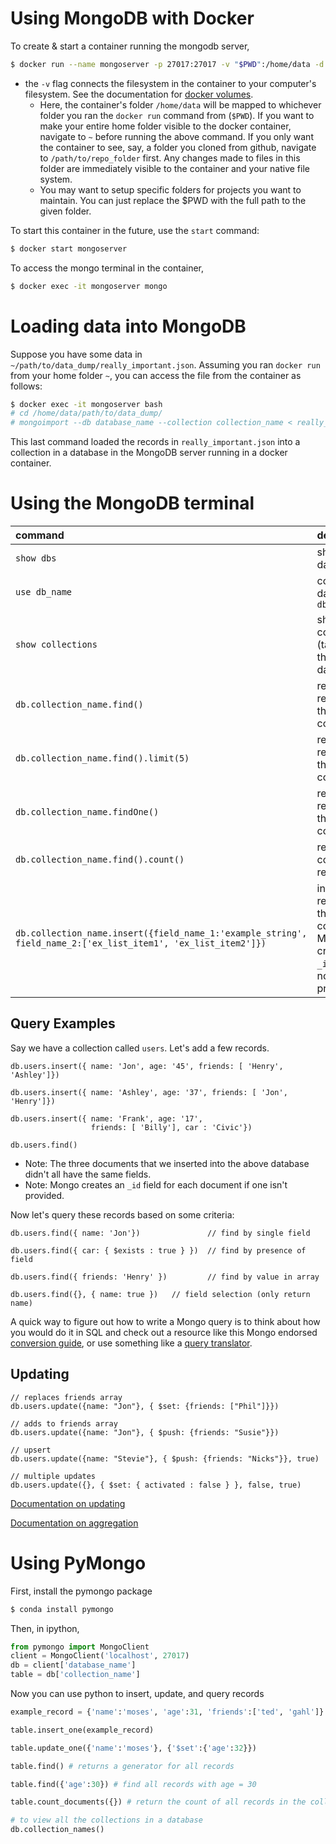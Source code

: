 # Using MongoDB with Docker

To create & start a container running the mongodb server,
```bash
$ docker run --name mongoserver -p 27017:27017 -v "$PWD":/home/data -d mongo
```
- the `-v` flag connects the filesystem in the container to your computer's filesystem. See the documentation for [docker volumes](https://docs.docker.com/storage/volumes/). 
  - Here, the container's folder `/home/data` will be mapped to whichever folder you ran the `docker run` command from (`$PWD`). If you want to make your entire home folder visible to the docker container, navigate to `~` before running the above command. If you only want the container to see, say, a folder you cloned from github, navigate to `/path/to/repo_folder` first. Any changes made to files in this folder are immediately visible to the container and your native file system. 
  - You may want to setup specific folders for projects you want to maintain.  You can just replace the $PWD with the full path to the given folder.

To start this container in the future, use the `start` command:
```bash
$ docker start mongoserver
```

To access the mongo terminal in the container,
```bash
$ docker exec -it mongoserver mongo
```
# Loading data into MongoDB
Suppose you have some data in `~/path/to/data_dump/really_important.json`. Assuming you ran `docker run` from your home folder `~`, you can access the file from the container as follows:
```bash
$ docker exec -it mongoserver bash
# cd /home/data/path/to/data_dump/
# mongoimport --db database_name --collection collection_name < really_important.json
```
This last command loaded the records in `really_important.json` into a collection in a database in the MongoDB server running in a docker container. 

# Using the MongoDB terminal
| command | description | 
|:--|:--|
|`show dbs` | show databases|
|`use db_name` | connect to database `db_name`|
|`show collections` | show collections (tables) in the database|
|`db.collection_name.find()` | return all records in the collection |
|`db.collection_name.find().limit(5)`| return 5 records in the collection|
|`db.collection_name.findOne()` | return one record in the collection|
|`db.collection_name.find().count()` | return the count of all records|
|`db.collection_name.insert({field_name_1:'example_string', field_name_2:['ex_list_item1', 'ex_list_item2']})`|insert a record into the collection. Mongo will create an `_id` field if not provided.|


## Query Examples

Say we have a collection called `users`. Let's add a few records.
```
db.users.insert({ name: 'Jon', age: '45', friends: [ 'Henry', 'Ashley']})

db.users.insert({ name: 'Ashley', age: '37', friends: [ 'Jon', 'Henry']})

db.users.insert({ name: 'Frank', age: '17',
                  friends: [ 'Billy'], car : 'Civic'})

db.users.find()
```
- Note: The three documents that we inserted into the above database didn't all have the same fields.
- Note: Mongo creates an `_id` field for each document if one isn't provided.


Now let's query these records based on some criteria:
```
db.users.find({ name: 'Jon'})               // find by single field

db.users.find({ car: { $exists : true } })  // find by presence of field

db.users.find({ friends: 'Henry' })         // find by value in array

db.users.find({}, { name: true })   // field selection (only return name)
```
A quick way to figure out how to write a Mongo query is to think about how you would do it in SQL and check out a resource like this Mongo endorsed [conversion guide](https://docs.mongodb.com/manual/reference/sql-comparison/#create-and-alter), or use something like a [query translator](http://www.querymongo.com/).

## Updating
```
// replaces friends array
db.users.update({name: "Jon"}, { $set: {friends: ["Phil"]}})

// adds to friends array
db.users.update({name: "Jon"}, { $push: {friends: "Susie"}})   

// upsert
db.users.update({name: "Stevie"}, { $push: {friends: "Nicks"}}, true)

// multiple updates
db.users.update({}, { $set: { activated : false } }, false, true)
```
[Documentation on updating](https://docs.mongodb.com/manual/reference/method/db.collection.update/)

[Documentation on aggregation](https://docs.mongodb.com/manual/reference/sql-aggregation-comparison/)

# Using PyMongo

First, install the pymongo package
```bash
$ conda install pymongo
```

Then, in ipython,
```python
from pymongo import MongoClient
client = MongoClient('localhost', 27017)
db = client['database_name']
table = db['collection_name']
```
Now you can use python to insert, update, and query records

```python
example_record = {'name':'moses', 'age':31, 'friends':['ted', 'gahl']}

table.insert_one(example_record)

table.update_one({'name':'moses'}, {'$set':{'age':32}})

table.find() # returns a generator for all records

table.find({'age':30}) # find all records with age = 30

table.count_documents({}) # return the count of all records in the collection

# to view all the collections in a database
db.collection_names()
```
